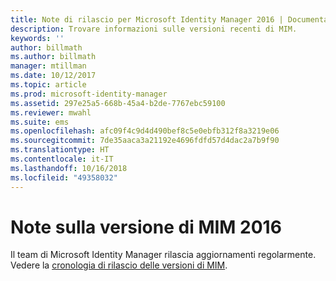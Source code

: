 ```yaml
---
title: Note di rilascio per Microsoft Identity Manager 2016 | Documentazione Microsoft
description: Trovare informazioni sulle versioni recenti di MIM.
keywords: ''
author: billmath
ms.author: billmath
manager: mtillman
ms.date: 10/12/2017
ms.topic: article
ms.prod: microsoft-identity-manager
ms.assetid: 297e25a5-668b-45a4-b2de-7767ebc59100
ms.reviewer: mwahl
ms.suite: ems
ms.openlocfilehash: afc09f4c9d4d490bef8c5e0ebfb312f8a3219e06
ms.sourcegitcommit: 7de35aaca3a21192e4696fdfd57d4dac2a7b9f90
ms.translationtype: HT
ms.contentlocale: it-IT
ms.lasthandoff: 10/16/2018
ms.locfileid: "49358032"
---
```

# <a name="release-notes-for-mim-2016"></a>Note sulla versione di MIM 2016
Il team di Microsoft Identity Manager rilascia aggiornamenti regolarmente. Vedere la [cronologia di rilascio delle versioni di MIM](reference/version-history.md).
